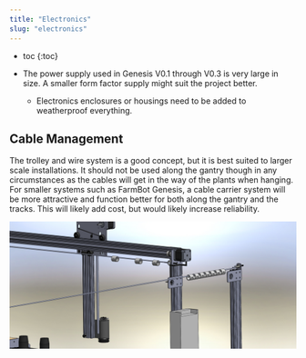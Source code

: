 ```yaml
---
title: "Electronics"
slug: "electronics"
---
```


* toc
{:toc}

* The power supply used in Genesis V0.1 through V0.3 is very large in size. A smaller form factor supply might suit the project better.
  * Electronics enclosures or housings need to be added to weatherproof everything.

## Cable Management
The trolley and wire system is a good concept, but it is best suited to larger scale installations. It should not be used along the gantry though in any circumstances as the cables will get in the way of the plants when hanging. For smaller systems such as FarmBot Genesis, a cable carrier system will be more attractive and function better for both along the gantry and the tracks. This will likely add cost, but would likely increase reliability.

![Cable_Carrier_1.jpg](Cable_Carrier_1.jpg)

